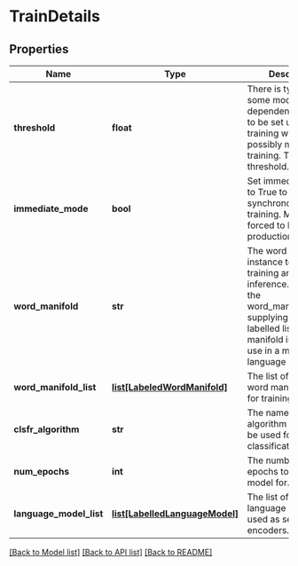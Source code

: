 # TrainDetails

## Properties
Name | Type | Description | Notes
------------ | ------------- | ------------- | -------------
**threshold** | **float** | There is typically some model dependent threshold to be set upon training which is possibly mutable post training. This is that threshold. | [optional] 
**immediate_mode** | **bool** | Set immediate_mode to True to do synchronous/blocking training. Might be forced to False in production. | [optional] 
**word_manifold** | **str** | The word manifold instance to use for training and later inference.  Rather use the word_manifold_list for supplying a language labelled list of word manifold instances to use in a multi-language system.  | [optional] 
**word_manifold_list** | [**list[LabeledWordManifold]**](LabeledWordManifold.md) | The list of labelled word manifolds to use for training. | [optional] 
**clsfr_algorithm** | **str** | The name of the algorithm that should be used for the classification. | [optional] 
**num_epochs** | **int** | The number of epochs to train the model for. | [optional] 
**language_model_list** | [**list[LabelledLanguageModel]**](LabelledLanguageModel.md) | The list of labelled language models used as sentence encoders. | [optional] 

[[Back to Model list]](../README.md#documentation-for-models) [[Back to API list]](../README.md#documentation-for-api-endpoints) [[Back to README]](../README.md)


